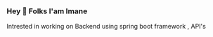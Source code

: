 ### Hey  👋  Folks I'am Imane
 
Intrested in working on Backend using spring boot framework  , API's
